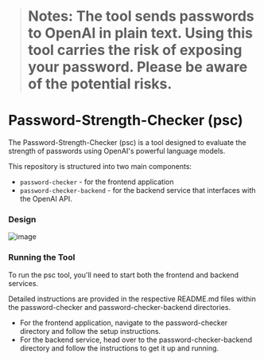 ># Notes: The tool sends passwords to OpenAI in plain text. Using this tool carries the risk of exposing your password. Please be aware of the potential risks.

# Password-Strength-Checker (psc)

The Password-Strength-Checker (psc) is a tool designed to evaluate the strength of passwords using OpenAI's powerful language models. 

This repository is structured into two main components: 

* `password-checker` - for the frontend application
* `password-checker-backend` - for the backend service that interfaces with the OpenAI API.

###  Design

![image](https://github.com/AbacusGPT/psc/assets/8954908/8c5a05c5-d27b-4922-9644-c12f125ad7c2)

### Running the Tool

To run the psc tool, you'll need to start both the frontend and backend services. 

Detailed instructions are provided in the respective README.md files within the password-checker and password-checker-backend directories.

* For the frontend application, navigate to the password-checker directory and follow the setup instructions.
* For the backend service, head over to the password-checker-backend directory and follow the instructions to get it up and running.
